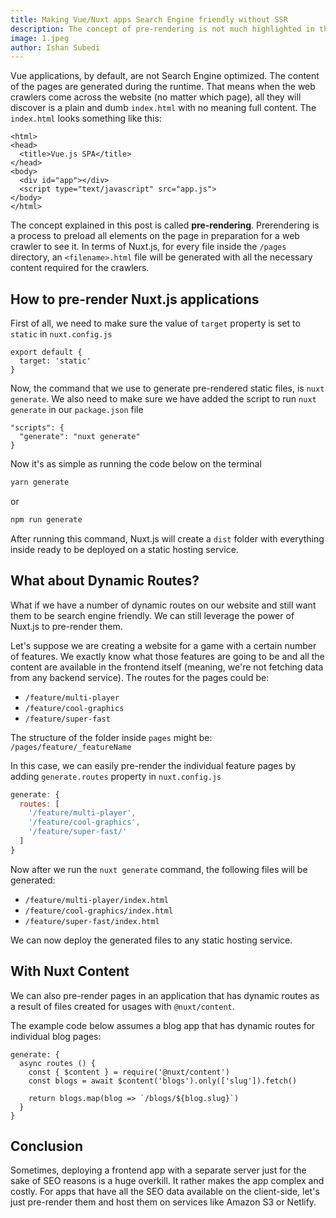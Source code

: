 ```yaml
---
title: Making Vue/Nuxt apps Search Engine friendly without SSR
description: The concept of pre-rendering is not much highlighted in the Nuxt documentation
image: 1.jpeg
author: Ishan Subedi
---
```


Vue applications, by default, are not Search Engine optimized. The content of the pages are generated during the runtime. That means when the web crawlers come across the website (no matter which page), all they will discover is a plain and dumb `index.html` with no meaning full content. The `index.html` looks something like this:

```html[index.html]
<html>
<head>
  <title>Vue.js SPA</title>
</head>
<body>
  <div id="app"></div>
  <script type="text/javascript" src="app.js">
</body>
</html>
```

 The concept explained in this post is called **pre-rendering**. Prerendering is a process to preload all elements on the page in preparation for a web crawler to see it. In terms of Nuxt.js, for every file inside the `/pages` directory, an `<filename>.html` file will be generated with all the necessary content required for the crawlers. 

## How to pre-render Nuxt.js applications

First of all, we need to make sure the value of `target` property is set to `static` in `nuxt.config.js`

```js[nuxt.config.js]
export default {
  target: 'static'
}
```

Now, the command that we use to generate pre-rendered static files, is `nuxt generate`. We also need to make sure we have added the script to run `nuxt generate` in our `package.json` file

```js[package.json]
"scripts": {
  "generate": "nuxt generate"
}
```

Now it's as simple as running the code below on the terminal

```bash
yarn generate
```
or
```bash
npm run generate
```

After running this command, Nuxt.js will create a `dist` folder with everything inside ready to be deployed on a static hosting service.

## What about Dynamic Routes?

What if we have a number of dynamic routes on our website and still want them to be search engine friendly. We can still leverage the power of Nuxt.js to pre-render them. 

Let's suppose we are creating a website for a game with a certain number of features. We exactly know what those features are going to be and all the content are available in the frontend itself (meaning, we're not fetching data from any backend service). The routes for the pages could be:
- `/feature/multi-player`
- `/feature/cool-graphics`
- `/feature/super-fast`

The structure of the folder inside `pages` might be: 
 `/pages/feature/_featureName`

In this case, we can easily pre-render the individual feature pages by adding `generate.routes` property in `nuxt.config.js`

```js
generate: {
  routes: [
    '/feature/multi-player',
    '/feature/cool-graphics',
    '/feature/super-fast/'
  ]
}
```
Now after we run the `nuxt generate` command, the following files will be generated:
- `/feature/multi-player/index.html`
- `/feature/cool-graphics/index.html`
- `/feature/super-fast/index.html`

We can now deploy the generated files to any static hosting service.

## With Nuxt Content

We can also pre-render pages in an application that has dynamic routes as a result of files created for usages with `@nuxt/content`.

The example code below assumes a blog app that has dynamic routes for individual blog pages:

```js[nuxt.config.js]
generate: {
  async routes () {
    const { $content } = require('@nuxt/content')
    const blogs = await $content('blogs').only(['slug']).fetch()

    return blogs.map(blog => `/blogs/${blog.slug}`)
  }
}
```

## Conclusion

Sometimes, deploying a frontend app with a separate server just for the sake of SEO reasons is a huge overkill. It rather makes the app complex and costly. For apps that have all the SEO data available on the client-side, let's just pre-render them and host them on services like Amazon S3 or Netlify.